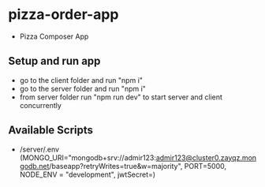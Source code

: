 # pizza-order-app
* Pizza Composer App

## Setup and run app

* go to the client folder and run "npm i" 
* go to the server folder and run "npm i" 
* from server folder run "npm run dev" to start server and client concurrently

## Available Scripts

* /server/.env (MONGO_URI="mongodb+srv://admir123:admir123@cluster0.zayqz.mongodb.net/baseapp?retryWrites=true&w=majority", PORT=5000, NODE_ENV = "development", jwtSecret=<your jwt secret>)
